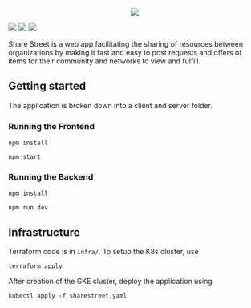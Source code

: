 <p align="center">
  <img src="https://i.imgur.com/a1VxImp.png">
</p>

![](https://img.shields.io/badge/K8s-v1.16.15-success?logo=kubernetes)
![](https://img.shields.io/badge/Terraform-v0.14.4-success?logo=terraform)
![](https://img.shields.io/badge/React-17.0.1-success?logo=react)

Share Street is a web app facilitating the sharing of resources between organizations by making it fast and easy to post requests and offers of items for their community and networks to view and fulfill.

## Getting started

The application is broken down into a client and server folder.

### Running the Frontend

`npm install`

`npm start`

### Running the Backend

`npm install`

`npm run dev`

## Infrastructure

Terraform code is in `infra/`. To setup the K8s cluster, use

`terraform apply`

After creation of the GKE cluster, deploy the application using

`kubectl apply -f sharestreet.yaml`